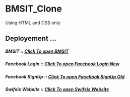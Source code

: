 # BMSIT_Clone
Using HTML and CSS only

## Deployement ...

##### BMSIT :: <a href="https://samnickgammer.github.io/WebClones/BMSIT/" target="_blank">Click To open BMSIT</a>
##### Facebook Login :: <a href="https://samnickgammer.github.io/WebClones/Facebook/FacebookLogin/" target="_blank">Click To open Facebook Login New</a>
##### Facebook SignUp :: <a href="https://samnickgammer.github.io/WebClones/Facebook/FacebookSignUp/" target="_blank">Click To open Facebook SignUp Old</a>
##### Swifsis Website :: <a href="https://samnickgammer.github.io/WebClones/SwifsisWebsite/" target="_blank">Click To open Swifsis Website</a>
